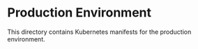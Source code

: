 # Production Environment

This directory contains Kubernetes manifests for the production environment.
